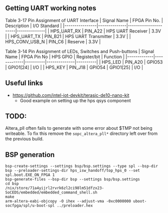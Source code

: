 
## Getting UART working notes

Table 3-17 Pin Assignment of UART Interface
| Signal Name    | FPGA Pin No. | Description          | I/O Standard |
|----------------|--------------|----------------------|--------------|
| HPS_UART_RX    | PIN_A22      | HPS UART Receiver    | 3.3V         |
| HPS_UART_TX    | PIN_B21      | HPS UART Transmitter | 3.3V         |
| HPS_CONV_USB_N | PIN_C6       | Reserve              | 3.3V         |

Table 3-14 Pin Assignment of LEDs, Switches and Push-buttons
| Signal Name | FPGA Pin No | HPS GPIO | Register/bit | Function |
|-------------|-------------|----------|--------------|----------|
| HPS_LED     | PIN_A20     | GPIO53   | GPIO1[24]    | I/O      |
| HPS_KEY     | PIN_J18     | GPIO54   | GPIO1[25]    | I/O      |

## Useful links

- https://github.com/intel-iot-devkit/terasic-de10-nano-kit
  - Good example on setting up the hps qsys component

## TODO:

Altera_pll often fails to generate with some error about $TMP not being
writeable. To fix this remove the `sopc_altera_pll*` directory left over from
the previous build.

## BSP generation

```
bsp-create-settings --settings bsp/bsp.settings --type spl --bsp-dir bsp --preloader-settings-dir hps_isw_handoff/top_hps_0 --set spl.boot.EXE_ON_FPGA 1
bsp-generate-files --bsp-dir bsp --settings bsp/bsp.settings
cd bsp
/nix/store/71a4yijrl2rvrk6zl2ci98lm51dfzx23-SoCEDS/embedded/embedded_command_shell.sh
make
arm-altera-eabi-objcopy -O ihex --adjust-vma -0xc0000000 uboot-socfpga/spl/u-boot-spl ../preloader.hex
```
